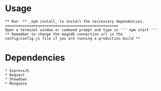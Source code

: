 # Usage
    ** Run  ** _npm install_ to install the neccessary dependencies.
    ====================================================
    Open a terminal window or command prompt and type in ''' npm start '''
    ** Remember to change the mogodb connection url in the config/config.js file if you are running a production build **

# Dependencies

    * ExpressJS
    * Request
    * Showdown
    * Mongoose